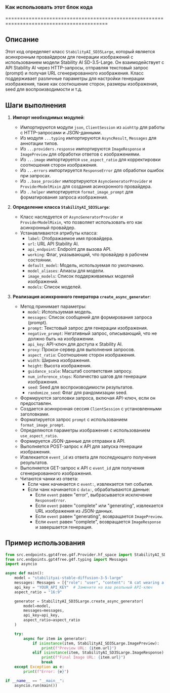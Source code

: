 ### Как использовать этот блок кода
=========================================================================================

Описание
-------------------------
Этот код определяет класс `StabilityAI_SD35Large`, который является асинхронным провайдером для генерации изображений с использованием модели Stability AI SD-3.5-Large. Он взаимодействует с API Stability AI через HTTP-запросы, отправляя текстовый запрос (prompt) и получая URL сгенерированного изображения. Класс поддерживает различные параметры для настройки генерации изображения, такие как соотношение сторон, размеры изображения, seed для воспроизводимости и т.д.

Шаги выполнения
-------------------------
1. **Импорт необходимых модулей**:
   - Импортируются модули `json`, `ClientSession` из `aiohttp` для работы с HTTP-запросами и JSON-данными.
   - Из модуля `...typing` импортируются `AsyncResult`, `Messages` для аннотации типов.
   - Из `...providers.response` импортируются `ImageResponse` и `ImagePreview` для обработки ответов с изображениями.
   - Из `...image` импортируется `use_aspect_ratio` для корректировки соотношения сторон изображения.
   - Из `...errors` импортируется `ResponseError` для обработки ошибок при запросах.
   - Из `..base_provider` импортируются `AsyncGeneratorProvider` и `ProviderModelMixin` для создания асинхронного провайдера.
   - Из `..helper` импортируется `format_image_prompt` для форматирования запроса изображения.

2. **Определение класса `StabilityAI_SD35Large`**:
   - Класс наследуется от `AsyncGeneratorProvider` и `ProviderModelMixin`, что позволяет использовать его как асинхронный провайдер.
   - Устанавливаются атрибуты класса:
     - `label`: Отображаемое имя провайдера.
     - `url`: URL API Stability AI.
     - `api_endpoint`: Endpoint для вызова API.
     - `working`: Флаг, указывающий, что провайдер в рабочем состоянии.
     - `default_model`: Модель, используемая по умолчанию.
     - `model_aliases`: Алиасы для модели.
     - `image_models`: Список поддерживаемых моделей изображений.
     - `models`: Список моделей.

3. **Реализация асинхронного генератора `create_async_generator`**:
   - Метод принимает параметры:
     - `model`: Используемая модель.
     - `messages`: Список сообщений для формирования запроса (prompt).
     - `prompt`: Текстовый запрос для генерации изображения.
     - `negative_prompt`: Негативный запрос, описывающий, что не должно быть на изображении.
     - `api_key`: API-ключ для доступа к Stability AI.
     - `proxy`: Прокси-сервер для выполнения запросов.
     - `aspect_ratio`: Соотношение сторон изображения.
     - `width`: Ширина изображения.
     - `height`: Высота изображения.
     - `guidance_scale`: Масштаб соответствия запросу.
     - `num_inference_steps`: Количество шагов для генерации изображения.
     - `seed`: Seed для воспроизводимости результатов.
     - `randomize_seed`: Флаг для рандомизации seed.
   - Формируются заголовки запроса, включая API-ключ, если он предоставлен.
   - Создается асинхронная сессия `ClientSession` с установленными заголовками.
   - Форматируется запрос `prompt` с использованием `format_image_prompt`.
   - Определяются параметры изображения с использованием `use_aspect_ratio`.
   - Формируется JSON-данные для отправки в API.
   - Выполняется POST-запрос к API для запуска генерации изображения.
   - Извлекается `event_id` из ответа для последующего получения результатов.
   - Выполняется GET-запрос к API с `event_id` для получения сгенерированного изображения.
   - Читаются чанки из ответа:
     - Если чанк начинается с `event:`, извлекается тип события.
     - Если чанк начинается с `data:`, обрабатываются данные:
       - Если `event` равен "error", выбрасывается исключение `ResponseError`.
       - Если `event` равен "complete" или "generating", извлекается URL изображения из JSON-данных.
       - Если `event` равен "generating", возвращается `ImagePreview`.
       - Если `event` равен "complete", возвращается `ImageResponse` и завершается генерация.

Пример использования
-------------------------

```python
from src.endpoints.gpt4free.g4f.Provider.hf_space import StabilityAI_SD35Large
from src.endpoints.gpt4free.g4f.typing import Messages
import asyncio

async def main():
    model = "stabilityai-stable-diffusion-3-5-large"
    messages: Messages = [{"role": "user", "content": "A cat wearing a hat"}]
    api_key = "YOUR_API_KEY"  # Замените на ваш реальный API-ключ
    aspect_ratio = "16:9"

    generator = StabilityAI_SD35Large.create_async_generator(
        model=model,
        messages=messages,
        api_key=api_key,
        aspect_ratio=aspect_ratio
    )

    try:
        async for item in generator:
            if isinstance(item, StabilityAI_SD35Large.ImagePreview):
                print(f"Preview URL: {item.url}")
            elif isinstance(item, StabilityAI_SD35Large.ImageResponse):
                print(f"Final Image URL: {item.url}")
                break
    except Exception as e:
        print(f"Error: {e}")

if __name__ == "__main__":
    asyncio.run(main())